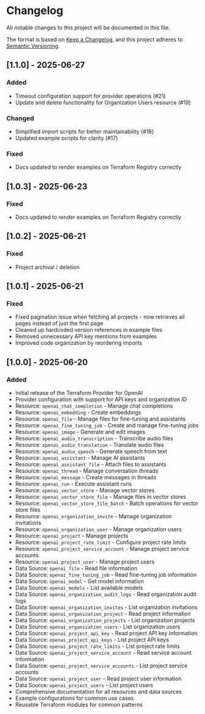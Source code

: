 # Changelog

All notable changes to this project will be documented in this file.

The format is based on [Keep a Changelog](https://keepachangelog.com/en/1.0.0/),
and this project adheres to [Semantic Versioning](https://semver.org/spec/v2.0.0.html).

## [1.1.0] - 2025-06-27
### Added
- Timeout configuration support for provider operations (#21)
- Update and delete functionality for Organization Users resource (#19)

### Changed
- Simplified import scripts for better maintainability (#18)
- Updated example scripts for clarity (#17)

### Fixed
- Docs updated to render examples on Terraform Registry correctly

## [1.0.3] - 2025-06-23
### Fixed
- Docs updated to render examples on Terraform Registry correctly

## [1.0.2] - 2025-06-21

### Fixed
- Project archival / deletion

## [1.0.1] - 2025-06-21

### Fixed
- Fixed pagination issue when fetching all projects - now retrieves all pages instead of just the first page
- Cleaned up hardcoded version references in example files
- Removed unnecessary API key mentions from examples
- Improved code organization by reordering imports

## [1.0.0] - 2025-06-20

### Added
- Initial release of the Terraform Provider for OpenAI
- Provider configuration with support for API keys and organization ID
- Resource: `openai_chat_completion` - Manage chat completions
- Resource: `openai_embedding` - Create embeddings
- Resource: `openai_file` - Manage files for fine-tuning and assistants
- Resource: `openai_fine_tuning_job` - Create and manage fine-tuning jobs
- Resource: `openai_image` - Generate and edit images
- Resource: `openai_audio_transcription` - Transcribe audio files
- Resource: `openai_audio_translation` - Translate audio files
- Resource: `openai_audio_speech` - Generate speech from text
- Resource: `openai_assistant` - Manage AI assistants
- Resource: `openai_assistant_file` - Attach files to assistants
- Resource: `openai_thread` - Manage conversation threads
- Resource: `openai_message` - Create messages in threads
- Resource: `openai_run` - Execute assistant runs
- Resource: `openai_vector_store` - Manage vector stores
- Resource: `openai_vector_store_file` - Manage files in vector stores
- Resource: `openai_vector_store_file_batch` - Batch operations for vector store files
- Resource: `openai_organization_invite` - Manage organization invitations
- Resource: `openai_organization_user` - Manage organization users
- Resource: `openai_project` - Manage projects
- Resource: `openai_project_rate_limit` - Configure project rate limits
- Resource: `openai_project_service_account` - Manage project service accounts
- Resource: `openai_project_user` - Manage project users
- Data Source: `openai_file` - Read file information
- Data Source: `openai_fine_tuning_job` - Read fine-tuning job information
- Data Source: `openai_model` - Get model information
- Data Source: `openai_models` - List available models
- Data Source: `openai_organization_audit_logs` - Read organization audit logs
- Data Source: `openai_organization_invites` - List organization invitations
- Data Source: `openai_organization_project` - Read project information
- Data Source: `openai_organization_projects` - List organization projects
- Data Source: `openai_organization_users` - List organization users
- Data Source: `openai_project_api_key` - Read project API key information
- Data Source: `openai_project_api_keys` - List project API keys
- Data Source: `openai_project_rate_limits` - List project rate limits
- Data Source: `openai_project_service_account` - Read service account information
- Data Source: `openai_project_service_accounts` - List project service accounts
- Data Source: `openai_project_user` - Read project user information
- Data Source: `openai_project_users` - List project users
- Comprehensive documentation for all resources and data sources
- Example configurations for common use cases
- Reusable Terraform modules for common patterns

[Unreleased]: https://github.com/mkdev-me/terraform-provider-openai/compare/v0.1.0...HEAD
[0.1.0]: https://github.com/mkdev-me/terraform-provider-openai/releases/tag/v0.1.0
